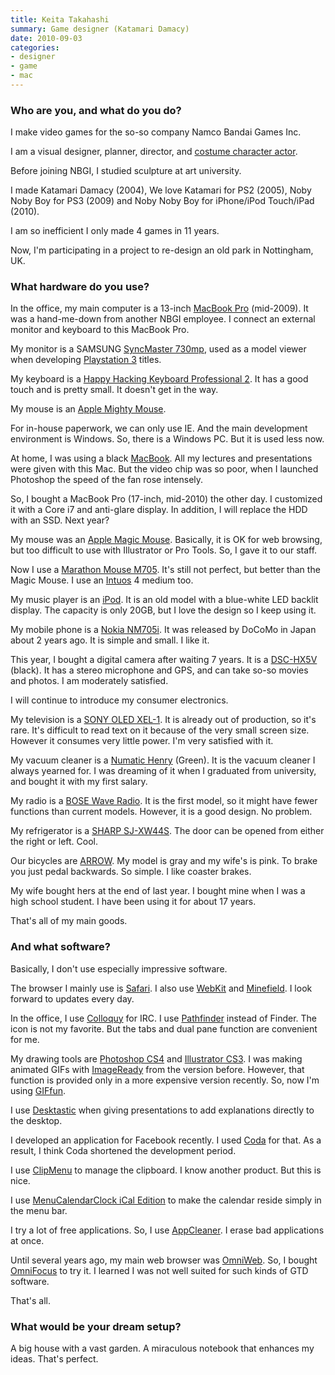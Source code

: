 ```yaml
---
title: Keita Takahashi
summary: Game designer (Katamari Damacy)
date: 2010-09-03
categories:
- designer
- game
- mac
---
```


### Who are you, and what do you do?

I make video games for the so-so company Namco Bandai Games Inc.

I am a visual designer, planner, director, and [costume character actor](http://www.youtube.com/watch?v=KgDWozpSF_M "Keita as Noby Noby Boy.").

Before joining NBGI, I studied sculpture at art university.

I made Katamari Damacy (2004), We love Katamari for PS2 (2005), Noby Noby Boy for PS3 (2009) and Noby Noby Boy for iPhone/iPod Touch/iPad (2010).

I am so inefficient I only made 4 games in 11 years.

Now, I'm participating in a project to re-design an old park in Nottingham, UK.

### What hardware do you use?

In the office, my main computer is a 13-inch [MacBook Pro][macbook-pro] (mid-2009). It was a hand-me-down from another NBGI employee. I connect an external monitor and keyboard to this MacBook Pro.

My monitor is a SAMSUNG [SyncMaster 730mp][syncmaster-730mp], used as a model viewer when developing [Playstation 3][ps3] titles.

My keyboard is a [Happy Hacking Keyboard Professional 2][happy-hacking-keyboard]. It has a good touch and is pretty small. It doesn't get in the way.

My mouse is an [Apple Mighty Mouse][mighty-mouse].

For in-house paperwork, we can only use IE. And the main development environment is Windows. So, there is a Windows PC. But it is used less now.

At home, I was using a black [MacBook][]. All my lectures and presentations were given with this Mac. But the video chip was so poor, when I launched Photoshop the speed of the fan rose intensely.

So, I bought a MacBook Pro (17-inch, mid-2010) the other day. I customized it with a Core i7 and anti-glare display. In addition, I will replace the HDD with an SSD. Next year?

My mouse was an [Apple Magic Mouse][magic-mouse]. Basically, it is OK for web browsing, but too difficult to use with Illustrator or Pro Tools. So, I gave it to our staff.

Now I use a [Marathon Mouse M705][marathon-m705]. It's still not perfect, but better than the Magic Mouse. I use an [Intuos][] 4 medium too.

My music player is an [iPod][]. It is an old model with a blue-white LED backlit display. The capacity is only 20GB, but I love the design so I keep using it.

My mobile phone is a [Nokia NM705i][nm705i]. It was released by DoCoMo in Japan about 2 years ago. It is simple and small. I like it.

This year, I bought a digital camera after waiting 7 years. It is a [DSC-HX5V][cyber-shot-hx5v] (black). It has a stereo microphone and GPS, and can take so-so movies and photos. I am moderately satisfied.

I will continue to introduce my consumer electronics.

My television is a [SONY OLED XEL-1][xel-1]. It is already out of production, so it's rare. It's difficult to read text on it because of the very small screen size. However it consumes very little power. I'm very satisfied with it.

My vacuum cleaner is a [Numatic Henry][henry-xtra] (Green). It is the vacuum cleaner I always yearned for. I was dreaming of it when I graduated from university, and bought it with my first salary.

My radio is a [BOSE Wave Radio][wave-radio-cd]. It is the first model, so it might have fewer functions than current models. However, it is a good design. No problem.

My refrigerator is a [SHARP SJ-XW44S][sj-xw44s]. The door can be opened from either the right or left. Cool.

Our bicycles are [ARROW](http://www.arrow.ecnet.jp/ "Arrow, bespoke bike makers."). My model is gray and my wife's is pink. To brake you just pedal backwards. So simple. I like coaster brakes.

My wife bought hers at the end of last year. I bought mine when I was a high school student. I have been using it for about 17 years.

That's all of my main goods.

### And what software?

Basically, I don't use especially impressive software.

The browser I mainly use is [Safari][]. I also use [WebKit][] and [Minefield][]. I look forward to updates every day.

In the office, I use [Colloquy][] for IRC. I use [Pathfinder][path-finder] instead of Finder. The icon is not my favorite. But the tabs and dual pane function are convenient for me.

My drawing tools are [Photoshop CS4][photoshop] and [Illustrator CS3][illustrator]. I was making animated GIFs with [ImageReady][] from the version before. However, that function is provided only in a more expensive version recently. So, now I'm using [GIFfun][giffun].

I use [Desktastic][] when giving presentations to add explanations directly to the desktop.

I developed an application for Facebook recently. I used [Coda][] for that. As a result, I think Coda shortened the development period.

I use [ClipMenu][] to manage the clipboard. I know another product. But this is nice.

I use [MenuCalendarClock iCal Edition][menucalendarclock] to make the calendar reside simply in the menu bar.

I try a lot of free applications. So, I use [AppCleaner][]. I erase bad applications at once.

Until several years ago, my main web browser was [OmniWeb][]. So, I bought [OmniFocus][] to try it. I learned I was not well suited for such kinds of GTD software.

That's all.

### What would be your dream setup?

A big house with a vast garden. A miraculous notebook that enhances my ideas. That's perfect.

[appcleaner]: http://freemacsoft.net/appcleaner/ "A tool for uninstalling applications."
[clipmenu]: http://www.clipmenu.com/ "A clipboard manager."
[coda]: https://panic.com/coda/ "A single-window HTML/web tool for the Mac."
[colloquy]: https://colloquy.app/ "An IRC client for the Mac."
[cyber-shot-hx5v]: http://web.archive.org/web/20230308004419/https://www.amazon.com/Sony-Cyber-shot-DSC-HX5V-Wide-Angle-Stabilization/dp/B00328HR76 "A 10.2 megapixel digital camera."
[desktastic]: https://www.panic.com/desktastic/ "A tool for drawing all over your screen."
[giffun]: https://www.stone.com/GIFfun/ "An animated GIF tool."
[happy-hacking-keyboard]: https://en.wikipedia.org/wiki/Happy_Hacking_Keyboard "A computer keyboard."
[henry-xtra]: http://web.archive.org/web/20140621075130/http://numatic.co.uk/products4.aspx?id=7 "A vacuum cleaner."
[illustrator]: https://www.adobe.com/products/illustrator.html "A vector graphics editor."
[imageready]: https://en.wikipedia.org/wiki/Adobe_ImageReady "A graphics tool and animated GIF creator, once included with Photoshop."
[intuos]: https://www.wacom.com/en-us/products/pen-tablets/wacom-intuos "A pen tablet."
[ipod]: https://support.apple.com/ipod-touch "A music player."
[macbook-pro]: https://www.apple.com/macbook-pro/ "A laptop."
[macbook]: https://en.wikipedia.org/wiki/MacBook "A laptop."
[magic-mouse]: https://en.wikipedia.org/wiki/Magic_Mouse "A multi-touch mouse."
[marathon-m705]: https://www.logitech.com/en-us/product/marathon-mouse-m705.html "A wireless mouse."
[menucalendarclock]: http://www.objectpark.net/mcc.html "A menubar calendar and clock"
[mighty-mouse]: https://en.wikipedia.org/wiki/Apple_Mighty_Mouse "A wireless mouse."
[minefield]: https://www.mozilla.org/firefox/channel/#nightly "A trunk build of Firefox"
[nm705i]: https://www.docomo.ne.jp/support/utilization/product/nm705i/index.html "A basic mobile phone."
[omnifocus]: https://www.omnigroup.com/omnifocus/ "Task management software for the Mac."
[omniweb]: https://en.wikipedia.org/wiki/OmniWeb "An alternative Mac browser based on WebKit."
[path-finder]: http://web.archive.org/web/20170209074456/http://cocoatech.com:80/pathfinder/ "A replacement for Mac OS X's Finder file browser."
[photoshop]: https://www.adobe.com/products/photoshop.html "A bitmap image editor."
[ps3]: https://www.playstation.com/en-us/ "A shiny gaming console from Sony."
[safari]: https://www.apple.com/safari/ "A fast web browser."
[sj-xw44s]: https://kakaku.com/item/K0000058750/ "A fridge."
[syncmaster-730mp]: https://subscribe.pcpro.co.uk "A 17 inch monitor/TV."
[wave-radio-cd]: https://en.wikipedia.org/wiki/Bose_wave_systems "A radio and CD player."
[webkit]: http://web.archive.org/web/20230803223214/https://webkit.org/build-archives/ "A nightly build of Webkit."
[xel-1]: https://www.sony.jp/oel/products/XEL-1/ "An 11 inch OLED television."
